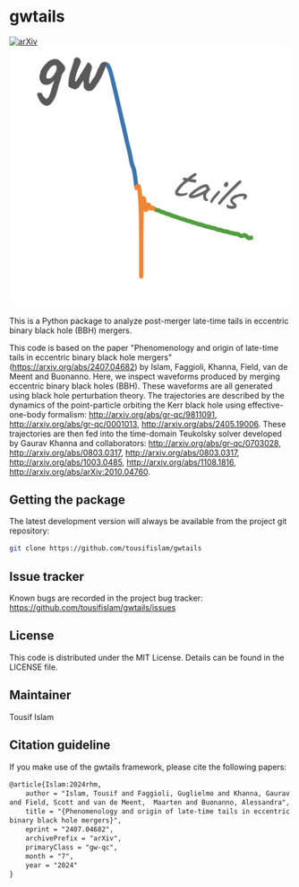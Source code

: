 # gwtails
[![arXiv](https://img.shields.io/badge/arXiv-2407.04682-b31b1b.svg)](https://arxiv.org/abs/2407.04682)
![alt text](gwtails_logo.png)

This is a Python package to analyze post-merger late-time tails in eccentric binary black hole (BBH) mergers. 

This code is based on the paper "Phenomenology and origin of late-time tails in eccentric binary black hole mergers" (https://arxiv.org/abs/2407.04682) by Islam, Faggioli, Khanna, Field, van de Meent and Buonanno. Here, we inspect waveforms produced by merging eccentric binary black holes (BBH). These waveforms are all generated using black hole perturbation theory. The trajectories are described by the dynamics of the point-particle orbiting the Kerr black hole using effective-one-body formalism: http://arxiv.org/abs/gr-qc/9811091, http://arxiv.org/abs/gr-qc/0001013, http://arxiv.org/abs/2405.19006. These trajectories are then fed into the time-domain Teukolsky solver developed by Gaurav Khanna and collaborators: http://arxiv.org/abs/gr-qc/0703028, http://arxiv.org/abs/0803.0317, http://arxiv.org/abs/0803.0317, http://arxiv.org/abs/1003.0485, http://arxiv.org/abs/1108.1816, http://arxiv.org/abs/arXiv:2010.04760.

## Getting the package
The latest development version will always be available from the project git repository:
```bash
git clone https://github.com/tousifislam/gwtails
```
## Issue tracker
Known bugs are recorded in the project bug tracker:
https://github.com/tousifislam/gwtails/issues

## License
This code is distributed under the MIT License. Details can be found in the LICENSE file.

## Maintainer
Tousif Islam

## Citation guideline
If you make use of the gwtails framework, please cite the following papers:

```
@article{Islam:2024rhm,
    author = "Islam, Tousif and Faggioli, Guglielmo and Khanna, Gaurav and Field, Scott and van de Meent,  Maarten and Buonanno, Alessandra",
    title = "{Phenomenology and origin of late-time tails in eccentric binary black hole mergers}",
    eprint = "2407.04682",
    archivePrefix = "arXiv",
    primaryClass = "gw-qc",
    month = "7",
    year = "2024"
}
```

